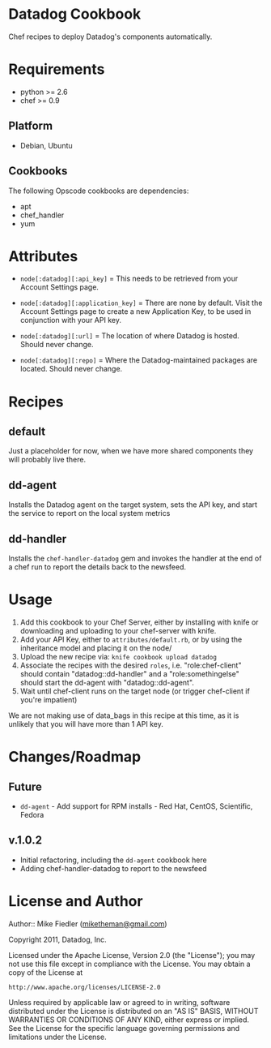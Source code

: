 Datadog Cookbook
================

Chef recipes to deploy Datadog's components automatically.

Requirements
============
- python >= 2.6
- chef >= 0.9

Platform
--------

* Debian, Ubuntu

Cookbooks
---------

The following Opscode cookbooks are dependencies:

* apt
* chef_handler
* yum


Attributes
==========

* `node[:datadog][:api_key]` = This needs to be retrieved from your Account Settings page.
* `node[:datadog][:application_key]` = There are none by default. Visit the Account Settings page to create a new Application Key, to be used in conjunction with your API key.

* `node[:datadog][:url]` = The location of where Datadog is hosted. Should never change.
* `node[:datadog][:repo]` = Where the Datadog-maintained packages are located. Should never change.


Recipes
=======

default
-------
Just a placeholder for now, when we have more shared components they will probably live there.

dd-agent
--------
Installs the Datadog agent on the target system, sets the API key, and start the service to report on the local system metrics

dd-handler
----------
Installs the `chef-handler-datadog` gem and invokes the handler at the end of a chef run to report the details back to the newsfeed.


Usage
=====

1. Add this cookbook to your Chef Server, either by installing with knife or downloading and uploading to your chef-server with knife.
2. Add your API Key, either to `attributes/default.rb`, or by using the inheritance model and placing it on the node/
3. Upload the new recipe via: `knife cookbook upload datadog`
4. Associate the recipes with the desired `roles`, i.e. "role:chef-client" should contain "datadog::dd-handler" and a "role:somethingelse" should start the dd-agent with "datadog::dd-agent".
4. Wait until chef-client runs on the target node (or trigger chef-client if you're impatient)

We are not making use of data_bags in this recipe at this time, as it is unlikely that you will have more than 1 API key.


Changes/Roadmap
===============

## Future
* `dd-agent` - Add support for RPM installs - Red Hat, CentOS, Scientific, Fedora

## v.1.0.2
* Initial refactoring, including the `dd-agent` cookbook here
* Adding chef-handler-datadog to report to the newsfeed

License and Author
==================

Author:: Mike Fiedler (<miketheman@gmail.com>)

Copyright 2011, Datadog, Inc.

Licensed under the Apache License, Version 2.0 (the "License");
you may not use this file except in compliance with the License.
You may obtain a copy of the License at

    http://www.apache.org/licenses/LICENSE-2.0

Unless required by applicable law or agreed to in writing, software
distributed under the License is distributed on an "AS IS" BASIS,
WITHOUT WARRANTIES OR CONDITIONS OF ANY KIND, either express or implied.
See the License for the specific language governing permissions and
limitations under the License.